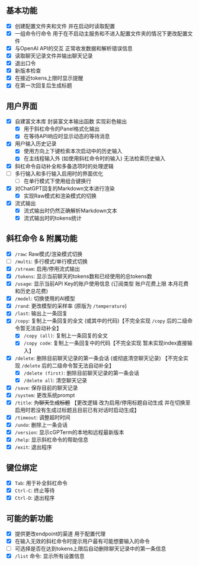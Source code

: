## 基本功能

- [x] 创建配置文件夹和文件 并在启动时读取配置
- [x] 一组命令行命令 用于在不启动主服务和不进入配置文件夹的情况下更改配置文件
- [x] 与OpenAI API的交互 正常收发数据和解析错误信息
- [x] 读取聊天记录文件并输出聊天记录
- [x] 退出口令
- [x] 新版本检查
- [x] 在接近tokens上限时显示提醒
- [x] 在第一次回复后生成标题

## 用户界面

- [x] 自建富文本库 封装富文本输出函数 实现彩色输出
    - [x] 用于斜杠命令的Panel格式化输出
    - [x] 在等待API响应时显示动态的等待消息
- [x] 用户输入历史记录
    - [x] 使用方向上下键检索本次启动中的历史输入
    - [x] 在主线程输入外 (如使用斜杠命令时的输入) 无法检索历史输入
- [x] 斜杠命令自动补全和多备选项时的处理逻辑
- [ ] 多行输入和多行输入启用时的界面优化
    - [ ] 在单行模式下使用组合键换行
- [x] 对ChatGPT回复的Markdown文本进行渲染
    - [x] 实现Raw模式和渲染模式的切换
- [x] 流式输出
    - [x] 流式输出时仍然正确解析Markdown文本
    - [x] 流式输出时的tokens统计

## 斜杠命令 & 附属功能

- [x] `/raw`: Raw模式/渲染模式切换
- [ ] `/multi`: 多行模式/单行模式切换
- [x] `/stream`: 启用/停用流式输出
- [x] `/tokens`: 显示当前聊天的tokens数和已经使用的总tokens数
- [x] `/usage`: 显示当前API Key的账户使用信息 (订阅类型 账户花费上限 本月花费和历史总花费)
- [x] `/model`: 切换使用的AI模型
- [x] `/rand`: 更改模型的采样率 (原版为 `/temperature`)
- [x] `/last`: 输出上一条回复
- [x] `/copy`: 复制上一条回复的全文 (或其中的代码)【不完全实现 `/copy` 后的二级命令暂无法自动补全】
    - [x] `/copy (all)`: 复制上一条回复的全文
    - [x] `/copy code`: 复制上一条回复中的代码【不完全实现 暂未实现index直接输入】
- [x] `/delete`: 删除目前聊天记录的第一条会话 (或彻底清空聊天记录) 【不完全实现 `/delete` 后的二级命令暂无法自动补全】
    - [x] `/delete (first)`: 删除目前聊天记录的第一条会话
    - [x] `/delete all`: 清空聊天记录
- [x] `/save`: 保存目前的聊天记录
- [x] `/system`: 更改系统prompt
- [x] `/title`: ~~为聊天生成标题~~ 【更改逻辑 改为启用/停用标题自动生成 并在切换至启用时若没有生成过标题且目前已有对话时启动生成】
- [x] `/timeout`: 调整超时时间
- [x] `/undo`: 删除上一条会话
- [x] `/version`: 显示cGPTerm的本地和远程最新版本
- [x] `/help`: 显示斜杠命令的帮助信息
- [x] `/exit`: 退出程序

## 键位绑定

- [x] `Tab`: 用于补全斜杠命令
- [x] `Ctrl-C`: 终止等待
- [x] `Ctrl-D`: 退出程序

## 可能的新功能

- [x] 提供更改endpoint的渠道 用于配置代理
- [x] 在输入无效的斜杠命令时提示用户最有可能想要输入的命令
- [ ] 可选择是否在达到tokens上限后自动删除聊天记录中的第一条信息
- [x] `/list` 命令: 显示所有设置信息